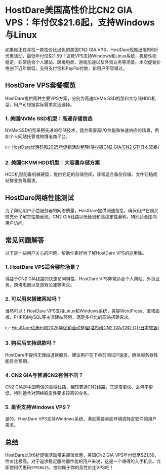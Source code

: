 # HostDare美国高性价比CN2 GIA VPS：年付仅$21.6起，支持Windows与Linux

如果你正在寻找一款性价比出色的美国CN2 GIA VPS，HostDare现推出限时6折优惠活动，最低年付仅$21.59！这款VPS支持Windows和Linux系统，机房性能稳定，非常适合个人建站、跨境电商、游戏加速以及外贸业务等场景。本次促销价格创下近年新低，支持支付宝和PayPal付款，新用户不容错过。

## HostDare VPS套餐概览

HostDare提供两种主要VPS方案，分别为高速NVMe SSD机型和大存储HDD机型，用户可根据实际需求灵活选择。

### 1. 美国NVMe SSD机型：高速存储首选

NVMe SSD机型采用先进的存储技术，适合需要高I/O性能和快速响应的场景，例如个人网站托管或跨境电商平台。

👉 [HostDare优惠码和2025年促销活动整理(洛杉矶CN2 GIA/CN2 GT/日本软银)](https://bit.ly/hostdare)

### 2. 美国CKVM HDD机型：大容量存储方案

HDD机型配备机械硬盘，提供充足的存储空间，非常适合备份存储、文件归档或站群业务等需求。

## HostDare网络性能测试

为了帮助用户评估服务器的网络质量，HostDare提供测速信息，确保用户在购买前充分了解其性能表现。CN2 GIA线路以低延迟和高稳定性著称，特别适合国内用户访问。

## 常见问题解答

以下是一些用户关心的问题，帮助你更好地了解HostDare VPS的适用性。

### 1. HostDare VPS适合哪些场景？

得益于CN2 GIA线路的快速访问特性，HostDare VPS非常适合个人网站、外贸业务、跨境电商以及游戏加速等需求。

### 2. 可以用来搭建网站吗？

当然可以！HostDare VPS支持Linux和Windows系统，兼容WordPress、宝塔面板、PHP和MySQL等主流建站环境，满足多样化的网站搭建需求。

👉 [HostDare优惠码和2025年促销活动整理(洛杉矶CN2 GIA/CN2 GT/日本软银)](https://bit.ly/hostdare)

### 3. 购买后支持退款吗？

HostDare不提供无理由退款服务。建议用户在下单前测试IP速度，确保服务器性能符合预期。

### 4. CN2 GIA与普通CN2有何不同？

CN2 GIA是中国电信的高端线路，相较普通CN2线路，其速度更快、丢包率更低，特别适合对网络稳定性要求较高的业务。

### 5. 是否支持Windows VPS？

是的，HostDare VPS支持Windows系统，满足需要桌面环境或特定软件的用户需求。

## 总结

HostDare此次6折促销活动带来超值优惠，美国CN2 GIA VPS年付低至$21.59，性价比极高。对于追求稳定服务器性能的用户来说，这是一个难得的入手机会。立即使用优惠码`SPRING25`，抢购属于你的高性价比VPS吧！
